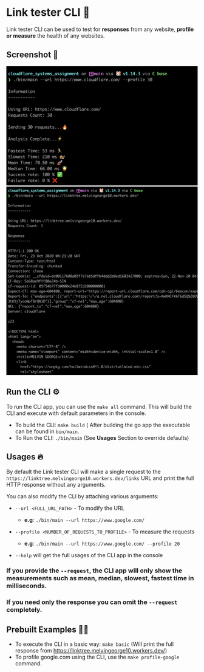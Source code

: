 # Link tester CLI 🌟
Link tester CLI can be used to test for **responses** from any website, **profile or measure** the health of any websites.

## **Screenshot** 📸
![screenshot_1](/screenshots/cloudflare_website_profile.png)
![screenshot_2](/screenshots/personal_site_full_html_response.png)

## Run the CLI ⚙️
To run the CLI app, you can use the `make all` command. This will build the CLI and execute with default parameters in the console.

- To build the CLI: `make build` ( After building the go app the executable can be found in `bin/main`.
- To Run the CLI: `./bin/main` (See **Usages** Section to override defaults)

## Usages 🔥
By default the Link tester CLI will make a single request to the `https://linktree.melvingeorge10.workers.dev/links` URL and print the full HTTP response without any arguments.

You can also modify the CLI by attaching various arguments:

- `--url <FULL_URL_PATH>` - To modify the URL
    - **e.g**: `./bin/main --url https://www.google.com/`

- `--profile <NUMBER_OF_REQUESTS_TO_PROFILE>` - To measure the requests
    - **e.g**: `./bin/main --url https://www.google.com/ --profile 20`

- `--help` will get the full usages of the CLI app in the console 

### If you provide the `--request`, the CLI app will only show the measurements such as mean, median, slowest, fastest time in milliseconds.
### If you need only the response you can omit the `--request` completely.

## Prebuilt Examples ✍🏻

- To execute the CLI in a basic way: `make basic` (Will print the full response from https://linktree.melvingeorge10.workers.dev/)
- To profile google.com using the CLI, use the `make profile-google` command.